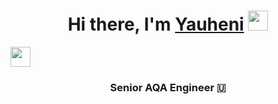 <h1 align="center">Hi there, I'm <a href="https://daniilshat.ru/" target="_blank">Yauheni</a> 
<img src="https://github.com/blackcater/blackcater/raw/main/images/Hi.gif" height="32"/></h1>
<img src="[![Typing SVG](https://readme-typing-svg.herokuapp.com?color=%2336BCF7&lines=Senior+AQA+Engineer)](https://git.io/typing-svg)" height="32"/></h1>
<h3 align="center">Senior AQA Engineer 🇺</h3>

